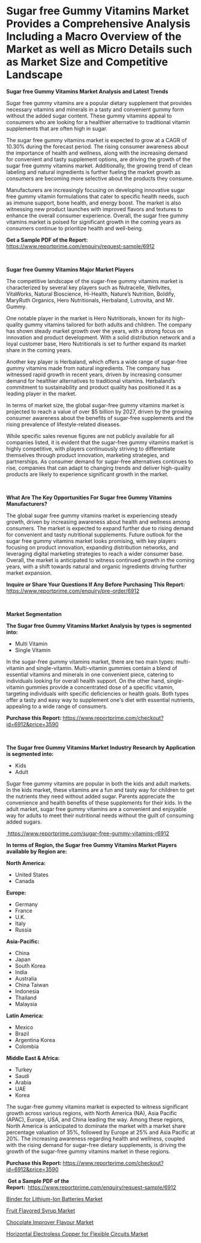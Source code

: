 <p><h1>Sugar free Gummy Vitamins Market Provides a Comprehensive Analysis Including a Macro Overview of the Market as well as Micro Details such as Market Size and Competitive Landscape</h1></p><p><strong>Sugar free Gummy Vitamins Market Analysis and Latest Trends</strong></p>
<p><p>Sugar free gummy vitamins are a popular dietary supplement that provides necessary vitamins and minerals in a tasty and convenient gummy form without the added sugar content. These gummy vitamins appeal to consumers who are looking for a healthier alternative to traditional vitamin supplements that are often high in sugar.</p><p>The sugar free gummy vitamins market is expected to grow at a CAGR of 10.30% during the forecast period. The rising consumer awareness about the importance of health and wellness, along with the increasing demand for convenient and tasty supplement options, are driving the growth of the sugar free gummy vitamins market. Additionally, the growing trend of clean labeling and natural ingredients is further fueling the market growth as consumers are becoming more selective about the products they consume.</p><p>Manufacturers are increasingly focusing on developing innovative sugar free gummy vitamin formulations that cater to specific health needs, such as immune support, bone health, and energy boost. The market is also witnessing new product launches with improved flavors and textures to enhance the overall consumer experience. Overall, the sugar free gummy vitamins market is poised for significant growth in the coming years as consumers continue to prioritize health and well-being.</p></p>
<p><strong>Get a Sample PDF of the Report:&nbsp;</strong> <a href="https://www.reportprime.com/enquiry/request-sample/6912">https://www.reportprime.com/enquiry/request-sample/6912</a></p>
<p>&nbsp;</p>
<p><strong>Sugar free Gummy Vitamins Major Market Players</strong></p>
<p><p>The competitive landscape of the sugar-free gummy vitamins market is characterized by several key players such as Nutracelle, Wellvites, VitaWorks, Natural Bioscience, Hi-Health, Nature’s Nutrition, Boldify, MaryRuth Organics, Hero Nutritionals, Herbaland, Lutrovita, and Mr. Gummy. </p><p>One notable player in the market is Hero Nutritionals, known for its high-quality gummy vitamins tailored for both adults and children. The company has shown steady market growth over the years, with a strong focus on innovation and product development. With a solid distribution network and a loyal customer base, Hero Nutritionals is set to further expand its market share in the coming years.</p><p>Another key player is Herbaland, which offers a wide range of sugar-free gummy vitamins made from natural ingredients. The company has witnessed rapid growth in recent years, driven by increasing consumer demand for healthier alternatives to traditional vitamins. Herbaland’s commitment to sustainability and product quality has positioned it as a leading player in the market.</p><p>In terms of market size, the global sugar-free gummy vitamins market is projected to reach a value of over $5 billion by 2027, driven by the growing consumer awareness about the benefits of sugar-free supplements and the rising prevalence of lifestyle-related diseases.</p><p>While specific sales revenue figures are not publicly available for all companies listed, it is evident that the sugar-free gummy vitamins market is highly competitive, with players continuously striving to differentiate themselves through product innovation, marketing strategies, and partnerships. As consumer demand for sugar-free alternatives continues to rise, companies that can adapt to changing trends and deliver high-quality products are likely to experience significant growth in the market.</p></p>
<p>&nbsp;</p>
<p><strong>What Are The Key Opportunities For Sugar free Gummy Vitamins Manufacturers?</strong></p>
<p><p>The global sugar free gummy vitamins market is experiencing steady growth, driven by increasing awareness about health and wellness among consumers. The market is expected to expand further due to rising demand for convenient and tasty nutritional supplements. Future outlook for the sugar free gummy vitamins market looks promising, with key players focusing on product innovation, expanding distribution networks, and leveraging digital marketing strategies to reach a wider consumer base. Overall, the market is anticipated to witness continued growth in the coming years, with a shift towards natural and organic ingredients driving further market expansion.</p></p>
<p><strong>Inquire or Share Your Questions If Any Before Purchasing This Report:</strong> <a href="https://www.reportprime.com/enquiry/pre-order/6912">https://www.reportprime.com/enquiry/pre-order/6912</a></p>
<p>&nbsp;</p>
<p><strong>Market Segmentation</strong></p>
<p><strong>The Sugar free Gummy Vitamins Market Analysis by types is segmented into:</strong></p>
<p><ul><li>Multi Vitamin</li><li>Single Vitamin</li></ul></p>
<p><p>In the sugar-free gummy vitamins market, there are two main types: multi-vitamin and single-vitamin. Multi-vitamin gummies contain a blend of essential vitamins and minerals in one convenient piece, catering to individuals looking for overall health support. On the other hand, single-vitamin gummies provide a concentrated dose of a specific vitamin, targeting individuals with specific deficiencies or health goals. Both types offer a tasty and easy way to supplement one's diet with essential nutrients, appealing to a wide range of consumers.</p></p>
<p><strong>Purchase this Report:&nbsp;</strong><a href="https://www.reportprime.com/checkout?id=6912&price=3590">https://www.reportprime.com/checkout?id=6912&price=3590</a></p>
<p>&nbsp;</p>
<p><strong>The Sugar free Gummy Vitamins Market Industry Research by Application is segmented into:</strong></p>
<p><ul><li>Kids</li><li>Adult</li></ul></p>
<p><p>Sugar free gummy vitamins are popular in both the kids and adult markets. In the kids market, these vitamins are a fun and tasty way for children to get the nutrients they need without added sugar. Parents appreciate the convenience and health benefits of these supplements for their kids. In the adult market, sugar free gummy vitamins are a convenient and enjoyable way for adults to meet their nutritional needs without the guilt of consuming added sugars.</p></p>
<p><a href="https://www.reportprime.com/sugar-free-gummy-vitamins-r6912">&nbsp;https://www.reportprime.com/sugar-free-gummy-vitamins-r6912</a></p>
<p><strong>In terms of Region, the Sugar free Gummy Vitamins Market Players available by Region are:</strong></p>
<p>
    <p> <strong> North America: </strong>
        <ul>
            <li>United States</li>
            <li>Canada</li>
        </ul>
        </p> 
    <p> <strong> Europe: </strong>
        <ul>
            <li>Germany</li>
            <li>France</li>
            <li>U.K.</li>
            <li>Italy</li>
            <li>Russia</li>
        </ul>
        </p> 
    <p> <strong> Asia-Pacific: </strong>
        <ul>
            <li>China</li>
            <li>Japan</li>
            <li>South Korea</li>
            <li>India</li>
            <li>Australia</li>
            <li>China Taiwan</li>
            <li>Indonesia</li>
            <li>Thailand</li>
            <li>Malaysia</li>
        </ul>
        </p> 
    <p> <strong> Latin America: </strong>
        <ul>
            <li>Mexico</li>
            <li>Brazil</li>
            <li>Argentina Korea</li>
            <li>Colombia</li>
        </ul>
        </p> 
    <p> <strong> Middle East & Africa: </strong>
        <ul>
            <li>Turkey</li>
            <li>Saudi</li>
            <li>Arabia</li>
            <li>UAE</li>
            <li>Korea</li>
        </ul>
    </p>
    </p>
<p><p>The sugar-free gummy vitamins market is expected to witness significant growth across various regions, with North America (NA), Asia Pacific (APAC), Europe, USA, and China leading the way. Among these regions, North America is anticipated to dominate the market with a market share percentage valuation of 35%, followed by Europe at 25% and Asia Pacific at 20%. The increasing awareness regarding health and wellness, coupled with the rising demand for sugar-free dietary supplements, is driving the growth of the sugar-free gummy vitamins market in these regions.</p></p>
<p><strong>Purchase this Report: </strong><a href="https://www.reportprime.com/checkout?id=6912&price=3590">https://www.reportprime.com/checkout?id=6912&price=3590</a></p>
<p>&nbsp;<strong>Get a Sample PDF of the Report:&nbsp;&nbsp;</strong><a href="https://www.reportprime.com/enquiry/request-sample/6912">https://www.reportprime.com/enquiry/request-sample/6912</a></p>
<p><strong></strong></p>
<p><p><a href="https://www.linkedin.com/pulse/insights-scan-marketing-3qn5f?trackingId=QBXNhHgLSjeW6f4l1xk88Q%3D%3D">Binder for Lithium-Ion Batteries Market</a></p><p><a href="https://github.com/hzxpgedq27/Market-Research-Report-List-1/blob/main/fruit-flavored-syrup-market.md">Fruit Flavored Syrup Market</a></p><p><a href="https://github.com/mdinislamsheik/Market-Research-Report-List-1/blob/main/chocolate-improver-flavour-market.md">Chocolate Improver Flavour Market</a></p><p><a href="https://www.linkedin.com/pulse/global-horizontal-electroless-copper-flexible-circuits-market-cci3c?trackingId=4M0zNIiKS8CSxhcaKSspzQ%3D%3D">Horizontal Electroless Copper for Flexible Circuits Market</a></p></p>